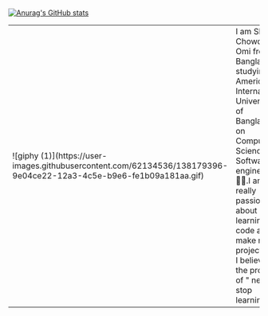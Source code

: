

<table border="0">
 <tr>
    <td>![giphy (1)](https://user-images.githubusercontent.com/62134536/138179396-9e04ce22-12a3-4c5e-b9e6-fe1b09a181aa.gif)
</td>
    <td>I am Shahed Chowdhury Omi from Bangladesh studying at American International University of Bangladesh on Computer Science and Software engineering 👨‍💻.I am really     passionate about learning to code and make new projects. <br/>
I believe in the process of " never stop learning ".
  </td>
 </tr>

<br/>


[![Anurag's GitHub stats](https://github-readme-stats.vercel.app/api?username=Shahed1998)](https://github.com/anuraghazra/github-readme-stats)
 


